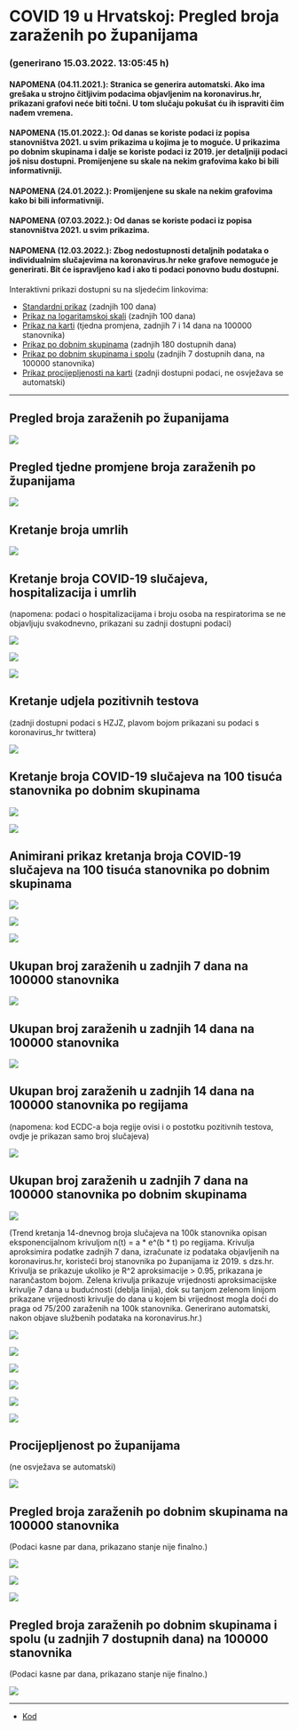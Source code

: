 # COVID 19 u Hrvatskoj: Pregled broja zaraženih po županijama

### (generirano 15.03.2022. 13:05:45 h)

#### NAPOMENA (04.11.2021.): Stranica se generira automatski. Ako ima grešaka u strojno čitljivim podacima objavljenim na koronavirus.hr, prikazani grafovi neće biti točni. U tom slučaju pokušat ću ih ispraviti čim nađem vremena.

#### NAPOMENA (15.01.2022.): Od danas se koriste podaci iz popisa stanovništva 2021. u svim prikazima u kojima je to moguće. U prikazima po dobnim skupinama i dalje se koriste podaci iz 2019. jer detaljniji podaci još nisu dostupni. Promijenjene su skale na nekim grafovima kako bi bili informativniji.

#### NAPOMENA (24.01.2022.): Promijenjene su skale na nekim grafovima kako bi bili informativniji.

#### NAPOMENA (07.03.2022.): Od danas se koriste podaci iz popisa stanovništva 2021. u svim prikazima.

#### NAPOMENA (12.03.2022.): Zbog nedostupnosti detaljnih podataka o individualnim slučajevima na koronavirus.hr neke grafove nemoguće je generirati. Bit će ispravljeno kad i ako ti podaci ponovno budu dostupni.

Interaktivni prikazi dostupni su na sljedećim linkovima:

- [Standardni prikaz](html/index.html) (zadnjih 100 dana)
- [Prikaz na logaritamskoj skali](html/index_log.html) (zadnjih 100 dana)
- [Prikaz na karti](html/index_map.html) (tjedna promjena, zadnjih 7 i 14 dana na 100000 stanovnika)
- [Prikaz po dobnim skupinama](html/index_per_age.html) (zadnjih 180 dostupnih dana)
- [Prikaz po dobnim skupinama i spolu](html/index_pyramid.html) (zadnjih 7 dostupnih dana, na 100000 stanovnika)
- [Prikaz procijepljenosti na karti](html/index_vaccination.html) (zadnji dostupni podaci, ne osvježava se automatski)

-----

## Pregled broja zaraženih po županijama

![](img/2022_03_14_line_plots.png)

## Pregled tjedne promjene broja zaraženih po županijama

![](img/2022_03_14_map.png)

## Kretanje broja umrlih

![](img/2022_03_14_deaths_shaded.png)

## Kretanje broja COVID-19 slučajeva, hospitalizacija i umrlih

(napomena: podaci o hospitalizacijama i broju osoba na respiratorima se ne objavljuju svakodnevno, prikazani su zadnji dostupni podaci)

![](img/2022_03_14_cases_hospitalisations_deaths.png)

![](img/2022_03_14_cases_hospitalisations_deaths_log.png)

![](img/2022_03_14_cases_hospitalisations_deaths_log_age.png)

## Kretanje udjela pozitivnih testova

(zadnji dostupni podaci s HZJZ, plavom bojom prikazani su podaci s koronavirus_hr twittera)

![](img/2022_03_14_percentage_positive_tests.png)

## Kretanje broja COVID-19 slučajeva na 100 tisuća stanovnika po dobnim skupinama

![](img/2022_03_14_cases_per_age_group_lines.png)

![](img/2022_03_14_cases_per_age_group_lines_log.png)

## Animirani prikaz kretanja broja COVID-19 slučajeva na 100 tisuća stanovnika po dobnim skupinama

![](img/2022_03_14anim_aug_1200.gif)

![](img/anim_cases_2022_03_14_vs_2020.gif)

![](img/2022_03_14all_counties_dots.png)

## Ukupan broj zaraženih u zadnjih 7 dana na 100000 stanovnika

![](img/2022_03_14_map_7_day_per_100k.png)

## Ukupan broj zaraženih u zadnjih 14 dana na 100000 stanovnika

![](img/2022_03_14_map_14_day_per_100k.png)

## Ukupan broj zaraženih u zadnjih 14 dana na 100000 stanovnika po regijama

(napomena: kod ECDC-a boja regije ovisi i o postotku pozitivnih testova, ovdje je prikazan samo broj slučajeva)

![](img/2022_03_14_map_14_day_per_100k_region.png)

## Ukupan broj zaraženih u zadnjih 7 dana na 100000 stanovnika po dobnim skupinama

![](img/2022_03_14_map_7_day_per_100k_age_groups.png)

(Trend kretanja 14-dnevnog broja slučajeva na 100k stanovnika opisan eksponencijalnom krivuljom n(t) = a * e^(b * t) po regijama. Krivulja aproksimira podatke zadnjih 7 dana, izračunate iz podataka objavljenih na koronavirus.hr, koristeći broj stanovnika po županijama iz 2019. s dzs.hr. Krivulja se prikazuje ukoliko je R^2 aproksimacije > 0.95, prikazana je narančastom bojom. Zelena krivulja prikazuje vrijednosti aproksimacijske krivulje 7 dana u budućnosti (deblja linija), dok su tanjom zelenom linijom prikazane vrijednosti krivulje do dana u kojem bi vrijednost mogla doći do praga od 75/200 zaraženih na 100k stanovnika. Generirano automatski, nakon objave službenih podataka na koronavirus.hr.)

![](img/2022_03_14_current_Jadranska_Hrvatska.png)

![](img/2022_03_14_current_Panonska_Hrvatska.png)

![](img/2022_03_14_current_Grad_Zagreb.png)

![](img/2022_03_14_current_Sjeverna_Hrvatska.png)

![](img/2022_03_14_current_Republika_Hrvatska.png)

![](img/2022_03_14_cases_hospitalisations_deaths_Republika_Hrvatska.png)

## Procijepljenost po županijama

(ne osvježava se automatski)

![](img/2022_03_14_vaccination.png)

## Pregled broja zaraženih po dobnim skupinama na 100000 stanovnika

(Podaci kasne par dana, prikazano stanje nije finalno.)

![](img/2022_03_14_per_age_group.png)

![](img/2022_03_14_per_age_group_all_0.png)

![](img/2022_03_14_per_age_group_all_1.png)

## Pregled broja zaraženih po dobnim skupinama i spolu (u zadnjih 7 dostupnih dana) na 100000 stanovnika

(Podaci kasne par dana, prikazano stanje nije finalno.)

![](img/2022_03_14_pyramid.png)

-----

- [Kod](https://github.com/ppalasek/covid_plots_croatia)

